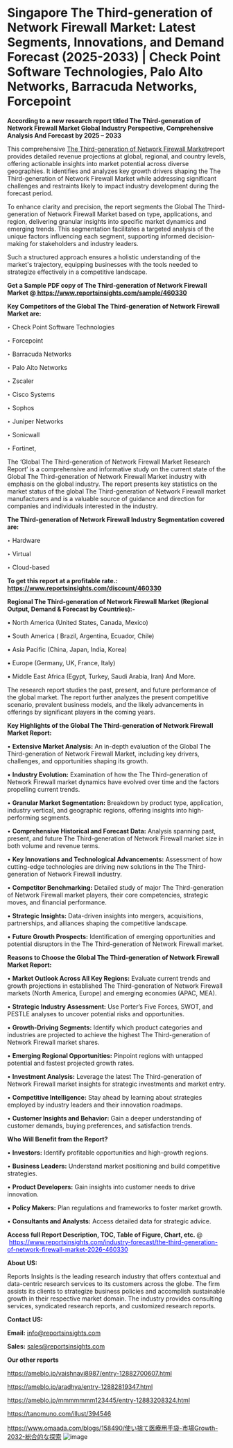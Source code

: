 # Singapore The Third-generation of Network Firewall Market: Latest Segments, Innovations, and Demand Forecast (2025-2033) | Check Point Software Technologies, Palo Alto Networks, Barracuda Networks, Forcepoint

<strong>According to a new research report titled The Third-generation of Network Firewall Market Global Industry Perspective, Comprehensive Analysis And Forecast by 2025 – 2033</strong>

This comprehensive <a href=https://www.reportsinsights.com/sample/460330>The Third-generation of Network Firewall Market</a>report provides detailed revenue projections at global, regional, and country levels, offering actionable insights into market potential across diverse geographies. It identifies and analyzes key growth drivers shaping the The Third-generation of Network Firewall Market while addressing significant challenges and restraints likely to impact industry development during the forecast period.

To enhance clarity and precision, the report segments the Global The Third-generation of Network Firewall Market based on type, applications, and region, delivering granular insights into specific market dynamics and emerging trends. This segmentation facilitates a targeted analysis of the unique factors influencing each segment, supporting informed decision-making for stakeholders and industry leaders.

Such a structured approach ensures a holistic understanding of the market's trajectory, equipping businesses with the tools needed to strategize effectively in a competitive landscape.

<strong>Get a Sample PDF copy of The Third-generation of Network Firewall Market </strong><strong>@<a href=https://www.reportsinsights.com/sample/460330 style=color:#0000ff;> https://www.reportsinsights.com/sample/460330</a></strong></font>

<strong>Key Competitors of the Global The Third-generation of Network Firewall Market are:</strong>

‣ Check Point Software Technologies

‣ Forcepoint

‣ Barracuda Networks

‣ Palo Alto Networks

‣ Zscaler

‣ Cisco Systems

‣ Sophos

‣ Juniper Networks

‣ Sonicwall

‣ Fortinet,

The ‘Global The Third-generation of Network Firewall Market Research Report’ is a comprehensive and informative study on the current state of the Global The Third-generation of Network Firewall Market industry with emphasis on the global industry. The report presents key statistics on the market status of the global The Third-generation of Network Firewall market manufacturers and is a valuable source of guidance and direction for companies and individuals interested in the industry.

<strong>The Third-generation of Network Firewall Industry Segmentation covered are:</strong>

‣ Hardware

‣ Virtual

‣ Cloud-based

<strong>To get this report at a profitable rate.: <a href=https://www.reportsinsights.com/discount/460330 style=color:#0000ff;>https://www.reportsinsights.com/discount/460330</a></strong></font>

<strong>Regional The Third-generation of Network Firewall Market (Regional Output, Demand &amp; Forecast by Countries):-</strong>

• North America (United States, Canada, Mexico)

• South America ( Brazil, Argentina, Ecuador, Chile)

• Asia Pacific (China, Japan, India, Korea)

• Europe (Germany, UK, France, Italy)

• Middle East Africa (Egypt, Turkey, Saudi Arabia, Iran) And More.

The research report studies the past, present, and future performance of the global market. The report further analyzes the present competitive scenario, prevalent business models, and the likely advancements in offerings by significant players in the coming years.

<strong>Key Highlights of the Global The Third-generation of Network Firewall Market Report:</strong>

• <strong>Extensive Market Analysis:</strong> An in-depth evaluation of the Global The Third-generation of Network Firewall Market, including key drivers, challenges, and opportunities shaping its growth.

• <strong>Industry Evolution:</strong> Examination of how the The Third-generation of Network Firewall market dynamics have evolved over time and the factors propelling current trends.

• <strong>Granular Market Segmentation:</strong> Breakdown by product type, application, industry vertical, and geographic regions, offering insights into high-performing segments.

• <strong>Comprehensive Historical and Forecast Data:</strong> Analysis spanning past, present, and future The Third-generation of Network Firewall market size in both volume and revenue terms.

• <strong>Key Innovations and Technological Advancements:</strong> Assessment of how cutting-edge technologies are driving new solutions in the The Third-generation of Network Firewall industry.

• <strong>Competitor Benchmarking:</strong> Detailed study of major The Third-generation of Network Firewall market players, their core competencies, strategic moves, and financial performance.

• <strong>Strategic Insights:</strong> Data-driven insights into mergers, acquisitions, partnerships, and alliances shaping the competitive landscape.

• <strong>Future Growth Prospects:</strong> Identification of emerging opportunities and potential disruptors in the The Third-generation of Network Firewall market.

<strong>Reasons to Choose the Global The Third-generation of Network Firewall Market Report:</strong>

• <strong>Market Outlook Across All Key Regions:</strong> Evaluate current trends and growth projections in established The Third-generation of Network Firewall markets (North America, Europe) and emerging economies (APAC, MEA).

• <strong>Strategic Industry Assessment:</strong> Use Porter’s Five Forces, SWOT, and PESTLE analyses to uncover potential risks and opportunities.

• <strong>Growth-Driving Segments:</strong> Identify which product categories and industries are projected to achieve the highest The Third-generation of Network Firewall market shares.

• <strong>Emerging Regional Opportunities:</strong> Pinpoint regions with untapped potential and fastest projected growth rates.

• <strong>Investment Analysis:</strong> Leverage the latest The Third-generation of Network Firewall market insights for strategic investments and market entry.

• <strong>Competitive Intelligence:</strong> Stay ahead by learning about strategies employed by industry leaders and their innovation roadmaps.

• <strong>Customer Insights and Behavior:</strong> Gain a deeper understanding of customer demands, buying preferences, and satisfaction trends.

<strong>Who Will Benefit from the Report?</strong>

• <strong>Investors:</strong> Identify profitable opportunities and high-growth regions.

• <strong>Business Leaders:</strong> Understand market positioning and build competitive strategies.

• <strong>Product Developers:</strong> Gain insights into customer needs to drive innovation.

• <strong>Policy Makers:</strong> Plan regulations and frameworks to foster market growth.

• <strong>Consultants and Analysts:</strong> Access detailed data for strategic advice.
</ul>
<strong>Access full Report Description, TOC, Table of Figure, Chart, etc. </strong>@  <a href=https://www.reportsinsights.com/industry-forecast/the-third-generation-of-network-firewall-market-2026-460330 style=color:#0000ff;>https://www.reportsinsights.com/industry-forecast/the-third-generation-of-network-firewall-market-2026-460330</a></font>

<strong><strong>About US</strong>:</strong>

Reports Insights is the leading research industry that offers contextual and data-centric research services to its customers across the globe. The firm assists its clients to strategize business policies and accomplish sustainable growth in their respective market domain. The industry provides consulting services, syndicated research reports, and customized research reports.

<strong>Contact US:</strong>

<p class=""""><b>Email:</b> <a href=mailto:info@reportsinsights.com>info@reportsinsights.com</a></p>
<p class=""""><b>Sales:</b> <a href=mailto:sales@reportsinsights.com>sales@reportsinsights.com</a></p>

<strong>Our other reports</strong>

<a href=https://ameblo.jp/vaishnavi8987/entry-12882700607.html>https://ameblo.jp/vaishnavi8987/entry-12882700607.html</a>

<a href=https://ameblo.jp/aradhya/entry-12882819347.html>https://ameblo.jp/aradhya/entry-12882819347.html</a>

<a href=https://ameblo.jp/mmmmmmm123445/entry-12883208324.html>https://ameblo.jp/mmmmmmm123445/entry-12883208324.html</a>

<a href=https://tanomuno.com/illust/394546>https://tanomuno.com/illust/394546</a>

<a href=https://www.omaada.com/blogs/158490/使い捨て医療用手袋-市場Growth-2032-総合的な探索>https://www.omaada.com/blogs/158490/使い捨て医療用手袋-市場Growth-2032-総合的な探索</a>
![image](https://github.com/user-attachments/assets/10b8f9f5-c745-401b-8556-4d1ed55822b2)
